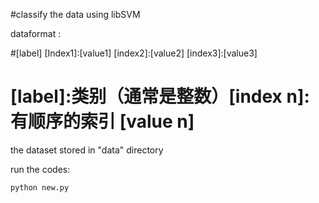 
#classify the data using libSVM

dataformat :



#[label]   [Index1]:[value1]  [index2]:[value2]  [index3]:[value3]
# [label]:类别（通常是整数）[index n]: 有顺序的索引 [value n]

the dataset stored in "data" directory


run the codes:

    python new.py